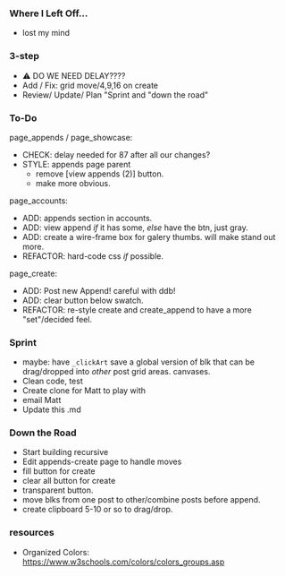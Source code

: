 ### Where I Left Off...
* lost my mind

### 3-step
* ⚠️ DO WE NEED DELAY????
* Add / Fix: grid move/4,9,16 on create
* Review/ Update/ Plan "Sprint and "down the road"

### To-Do
page_appends / page_showcase:
* CHECK: delay needed for 87 after all our changes?
* STYLE: appends page parent
  * remove [view appends (2)] button.
  * make more obvious.

page_accounts:
* ADD: appends section in accounts.
* ADD: view append *if* it has some, *else* have the btn, just gray.
* ADD: create a wire-frame box for galery thumbs. will make stand out more.
* REFACTOR: hard-code css *if* possible.

page_create:
* ADD: Post new Append! careful with ddb!
* ADD: clear button below swatch.
* REFACTOR: re-style create and create_append to have a more "set"/decided feel.

### Sprint
* maybe: have `_clickArt` save a global version of blk that can be drag/dropped into *other* post grid areas. canvases.
* Clean code, test
* Create clone for Matt to play with
* email Matt
* Update this .md

### Down the Road
* Start building recursive
* Edit appends-create page to handle moves
* fill button for create
* clear all button for create
* transparent button.
* move blks from one post to other/combine posts before append.
* create clipboard 5-10  or so to drag/drop.

### resources
* Organized Colors: https://www.w3schools.com/colors/colors_groups.asp
